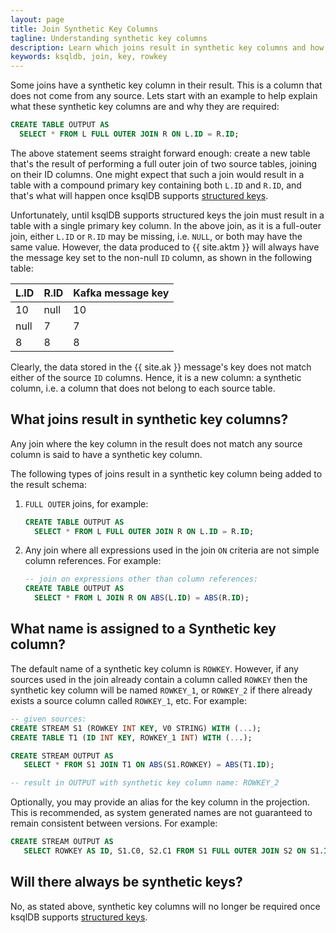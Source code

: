 ```yaml
---
layout: page
title: Join Synthetic Key Columns
tagline: Understanding synthetic key columns
description: Learn which joins result in synthetic key columns and how to work with them.
keywords: ksqldb, join, key, rowkey
---
```


Some joins have a synthetic key column in their result. This is a column that does not come from any
source. Lets start with an example to help explain what these synthetic key columns are and why they
are required:

```sql
CREATE TABLE OUTPUT AS
  SELECT * FROM L FULL OUTER JOIN R ON L.ID = R.ID;
```

The above statement seems straight forward enough: create a new table that's the result of
performing a full outer join of two source tables, joining on their ID columns. One might expect
that such a join would result in a table with a compound primary key containing both `L.ID` and
`R.ID`, and that's what will happen once ksqlDB supports
[structured keys][1].

Unfortunately, until ksqlDB supports structured keys the join must result in a table with a single
primary key column. In the above join, as it is a full-outer join, either `L.ID` or `R.ID` may be
missing, i.e. `NULL`, or both may have the same value. However, the data produced to {{ site.aktm }}
will always have the message key set to the non-null `ID` column, as shown in the following table:

| L.ID  | R.ID | Kafka message key |
|-------|------|:------------------|
|  10   | null | 10                |
|  null | 7    | 7                 |
|  8    | 8    | 8                 |

Clearly, the data stored in the {{ site.ak }} message's key does not match either of the source `ID`
columns. Hence, it is a new column: a synthetic column, i.e. a column that does not belong to each 
source table.

## What joins result in synthetic key columns?

Any join where the key column in the result does not match any source column is said to have a 
synthetic key column.

The following types of joins result in a synthetic key column being added to the result schema:

1. `FULL OUTER` joins, for example:

    ```sql
   CREATE TABLE OUTPUT AS
      SELECT * FROM L FULL OUTER JOIN R ON L.ID = R.ID;
    ```

 
2. Any join where all expressions used in the join `ON` criteria are not simple column references.
   For example: 

    ```sql
   -- join on expressions other than column references:
   CREATE TABLE OUTPUT AS
      SELECT * FROM L JOIN R ON ABS(L.ID) = ABS(R.ID);
    ```

## What name is assigned to a Synthetic key column?

The default name of a synthetic key column is `ROWKEY`. However, if any sources used in the join 
already contain a column called `ROWKEY` then the synthetic key column will be named `ROWKEY_1`, or
`ROWKEY_2` if there already exists a source column called `ROWKEY_1`, etc. For example: 

```sql
-- given sources:
CREATE STREAM S1 (ROWKEY INT KEY, V0 STRING) WITH (...);
CREATE TABLE T1 (ID INT KEY, ROWKEY_1 INT) WITH (...);

CREATE STREAM OUTPUT AS
   SELECT * FROM S1 JOIN T1 ON ABS(S1.ROWKEY) = ABS(T1.ID);

-- result in OUTPUT with synthetic key column name: ROWKEY_2
```

Optionally, you may provide an alias for the key column in the projection. This is recommended, as 
system generated names are not guaranteed to remain consistent between versions. For example: 

```sql
CREATE STREAM OUTPUT AS
   SELECT ROWKEY AS ID, S1.C0, S2.C1 FROM S1 FULL OUTER JOIN S2 ON S1.ID = S2.ID;
```

## Will there always be synthetic keys?

No, as stated above, synthetic key columns will no longer be required once ksqlDB supports 
[structured keys][1].

[1]: https://github.com/confluentinc/ksql/projects/9